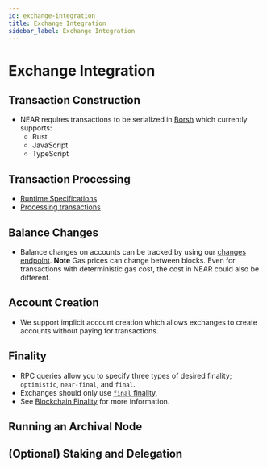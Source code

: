 ```yaml
---
id: exchange-integration
title: Exchange Integration
sidebar_label: Exchange Integration
---
```


# Exchange Integration

## Transaction Construction
  - NEAR requires transactions to be serialized in [Borsh](https://borsh.io/) which currently supports:
    - Rust
    - JavaScript
    - TypeScript
  <!-- Is documentation for transaction construction / ways to implement Borsh in non-supported language needed?-->

## Transaction Processing
 - [Runtime Specifications](https://nomicon.io/RuntimeSpec/README.html)
 - [Processing transactions](https://docs.near.org/docs/concepts/transaction#transaction-processing)

## Balance Changes
  -  Balance changes on accounts can be tracked by using our [changes endpoint](https://docs.near.org/docs/api/rpc-experimental#changes).
    **Note** Gas prices can change between blocks. Even for transactions with deterministic gas cost, the cost in NEAR could also be different.

## Account Creation
  - We support implicit account creation which allows exchanges to create accounts without paying for transactions. 
  <!-- documentation needed for exchange account creation? -->

## Finality
 - RPC queries allow you to specify three types of desired finality; `optimistic`, `near-final`, and `final`.
 - Exchanges should only use [`final` finality](https://docs.near.org/docs/api/rpc-params#using-final-finality).
 - See [Blockchain Finality](https://docs.near.org/docs/roles/integrator/integrating#finality) for more information.
 <!-- Not sure if the last doc is relevant, as Bowen mentioned. -->

## Running an Archival Node
 <!--Documentation needed for running archival nodes -->

## (Optional) Staking and Delegation
 <!-- Documentation needed... Some info can be found at https://github.com/nearprotocol/stakewars and https://github.com/near/core-contracts  -->

